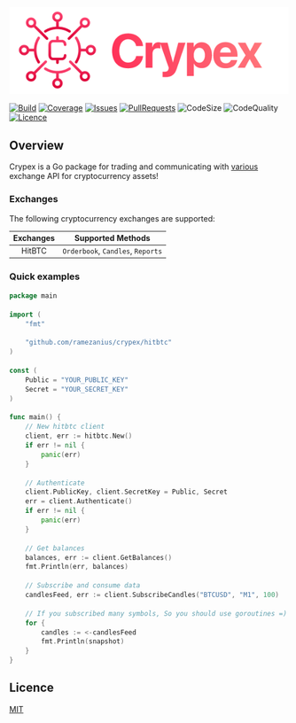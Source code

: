 <img src=".github/crypex.png" alt="Crypex Logo" />

[![Build](https://img.shields.io/github/workflow/status/ramezanius/crypex/Continuous%20Integration?label=Build)](https://google.com)
[![Coverage](https://img.shields.io/codacy/coverage/6996e8a7fdb845eea86f02740f57e94b?label=coverage)](http://app.codacy.com/manual/ramezanius/crypex/dashboard?bid=18899044)
[![Issues](https://img.shields.io/github/issues/ramezanius/crypex?label=issues)](https://github.com/ramezanius/crypex/issues)
[![PullRequests](https://img.shields.io/github/issues-pr/ramezanius/crypex?label=pull%20requests)](https://github.com/ramezanius/crypex/pulls)
![CodeSize](https://img.shields.io/github/languages/code-size/ramezanius/crypex?label=code%20size)
![CodeQuality](https://img.shields.io/codacy/grade/6996e8a7fdb845eea86f02740f57e94b?label=code%20quality)
[![Licence](https://img.shields.io/github/license/ramezanius/crypex?label=licence)](https://github.com/ramezanius/crypex/blob/master/LICENCE)

## Overview
Crypex is a Go package for trading and communicating with [various](#Exchanges) exchange API for cryptocurrency assets!

### Exchanges
The following cryptocurrency exchanges are supported:  

Exchanges | Supported Methods
:-:|:-:
HitBTC | `Orderbook`, `Candles`, `Reports`

### Quick examples
```go
package main

import (
	"fmt"

	"github.com/ramezanius/crypex/hitbtc"
)

const (
	Public = "YOUR_PUBLIC_KEY"
	Secret = "YOUR_SECRET_KEY"
)

func main() {
	// New hitbtc client
	client, err := hitbtc.New()
	if err != nil {
		panic(err)
	}

	// Authenticate
	client.PublicKey, client.SecretKey = Public, Secret
	err = client.Authenticate()
	if err != nil {
		panic(err)
	}

	// Get balances
	balances, err := client.GetBalances()
	fmt.Println(err, balances)

	// Subscribe and consume data
	candlesFeed, err := client.SubscribeCandles("BTCUSD", "M1", 100)

	// If you subscribed many symbols, So you should use goroutines =)
	for {
		candles := <-candlesFeed
		fmt.Println(snapshot)
	}
}
```

## Licence
[MIT](LICENCE)
